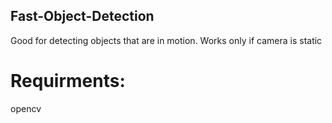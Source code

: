 ## Fast-Object-Detection
Good for detecting objects that are in motion. Works only if camera is static

# Requirments:
opencv
